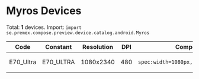# Myros Devices

Total: **1** devices. Import: `import se.premex.compose.preview.device.catalog.android.Myros`

| Code | Constant | Resolution | DPI | Compose Spec | Preview Usage |
|------|----------|------------|-----|-------------|---------------|
| E70_Ultra | E70_ULTRA | 1080x2340 | 480 | `spec:width=1080px,height=2340px,dpi=480` | `@Preview(device = Myros.E70_ULTRA)` |

<!-- Generated automatically. Do not edit manually. -->
